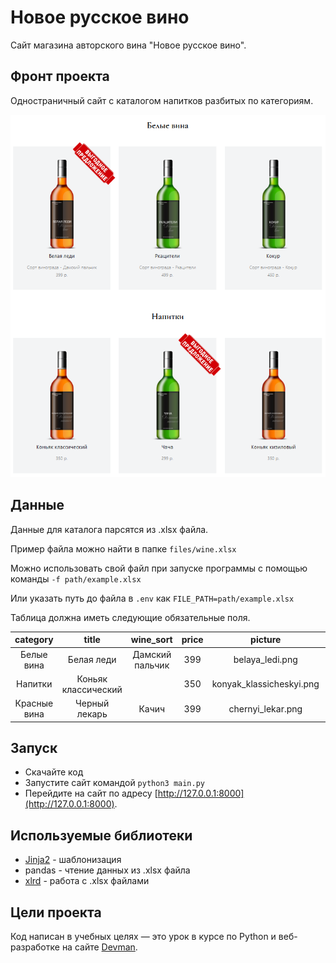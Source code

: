 # Новое русское вино

Сайт магазина авторского вина "Новое русское вино".

## Фронт проекта

Одностраничный сайт с каталогом напитков разбитых по категориям.

![front](.gitbook/assets/main_wines.PNG)

## Данные

Данные для каталога парсятся из .xlsx файла.

Пример файла можно найти в папке `files/wine.xlsx`

Можно использовать свой файл при запуске программы с помощью команды
`-f path/example.xlsx`

Или указать путь до файла в `.env` как `FILE_PATH=path/example.xlsx`

Таблица должна иметь следующие обязательные поля.

|   category   |        title        |    wine_sort    | price |          picture         |       sale_out       |
|:------------:|:-------------------:|:---------------:|:-----:|:------------------------:|:--------------------:|
| Белые вина   | Белая леди          | Дамский пальчик | 399   | belaya_ledi.png          | Выгодное предложение |
| Напитки      | Коньяк классический |                 | 350   | konyak_klassicheskyi.png |                      |
| Красные вина | Черный лекарь       | Качич           | 399   | chernyi_lekar.png        |                      |

## Запуск

- Скачайте код
- Запустите сайт командой `python3 main.py`
- Перейдите на сайт по адресу [http://127.0.0.1:8000](http://127.0.0.1:8000).

## Используемые библиотеки

* [Jinja2](https://pypi.org/project/Jinja2/) - шаблонизация
* pandas - чтение данных из .xlsx файла
* [xlrd](https://pypi.org/project/xlrd/) - работа с .xlsx файлами

## Цели проекта

Код написан в учебных целях — это урок в курсе по Python и веб-разработке на сайте [Devman](https://dvmn.org).
